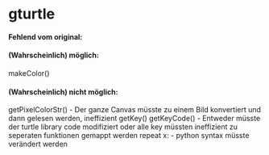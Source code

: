 # gturtle

#### Fehlend vom original:

#### (Wahrscheinlich) möglich:
  makeColor()

#### (Wahrscheinlich) nicht möglich:
  getPixelColorStr() - Der ganze Canvas müsste zu einem Bild konvertiert und dann gelesen werden, ineffizient
  getKey()
  getKeyCode() - Entweder müsste der turtle library code modifiziert oder alle key müssten ineffizient zu seperaten funktionen gemappt werden
  repeat x: - python syntax müsste verändert werden
